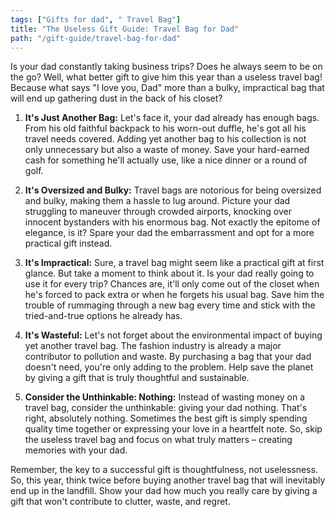```yaml
---
tags: ["Gifts for dad", " Travel Bag"]
title: "The Useless Gift Guide: Travel Bag for Dad"
path: "/gift-guide/travel-bag-for-dad"
---
```


Is your dad constantly taking business trips? Does he always seem to be on the go? Well, what better gift to give him this year than a useless travel bag! Because what says "I love you, Dad" more than a bulky, impractical bag that will end up gathering dust in the back of his closet?

1. **It's Just Another Bag:** Let's face it, your dad already has enough bags. From his old faithful backpack to his worn-out duffle, he's got all his travel needs covered. Adding yet another bag to his collection is not only unnecessary but also a waste of money. Save your hard-earned cash for something he'll actually use, like a nice dinner or a round of golf.

2. **It's Oversized and Bulky:** Travel bags are notorious for being oversized and bulky, making them a hassle to lug around. Picture your dad struggling to maneuver through crowded airports, knocking over innocent bystanders with his enormous bag. Not exactly the epitome of elegance, is it? Spare your dad the embarrassment and opt for a more practical gift instead.

3. **It's Impractical:** Sure, a travel bag might seem like a practical gift at first glance. But take a moment to think about it. Is your dad really going to use it for every trip? Chances are, it'll only come out of the closet when he's forced to pack extra or when he forgets his usual bag. Save him the trouble of rummaging through a new bag every time and stick with the tried-and-true options he already has.

4. **It's Wasteful:** Let's not forget about the environmental impact of buying yet another travel bag. The fashion industry is already a major contributor to pollution and waste. By purchasing a bag that your dad doesn't need, you're only adding to the problem. Help save the planet by giving a gift that is truly thoughtful and sustainable.

5. **Consider the Unthinkable: Nothing:** Instead of wasting money on a travel bag, consider the unthinkable: giving your dad nothing. That's right, absolutely nothing. Sometimes the best gift is simply spending quality time together or expressing your love in a heartfelt note. So, skip the useless travel bag and focus on what truly matters – creating memories with your dad.

Remember, the key to a successful gift is thoughtfulness, not uselessness. So, this year, think twice before buying another travel bag that will inevitably end up in the landfill. Show your dad how much you really care by giving a gift that won't contribute to clutter, waste, and regret.